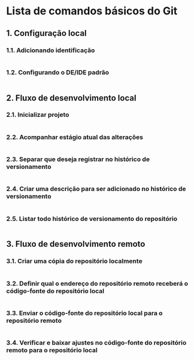 # Lista de comandos básicos do Git

## 1. Configuração local

### 1.1. Adicionando identificação

```

```

### 1.2. Configurando o DE/IDE padrão

```

```

## 2. Fluxo de desenvolvimento local

### 2.1. Inicializar projeto

```

```

### 2.2. Acompanhar estágio atual das alterações

```

```

### 2.3. Separar que deseja registrar no histórico de versionamento

```

```

### 2.4. Criar uma descrição para ser adicionado no histórico de versionamento

```

```

### 2.5. Listar todo histórico de versionamento do repositório

```

```

## 3. Fluxo de desenvolvimento remoto

### 3.1. Criar uma cópia do repositório localmente

```

```

### 3.2. Definir qual o endereço do repositório remoto receberá o código-fonte do repositório local

```

```

### 3.3. Enviar o código-fonte do repositório local para o repositório remoto

```

```

### 3.4. Verificar e baixar ajustes no código-fonte do repositório remoto para o repositório local

```

```
